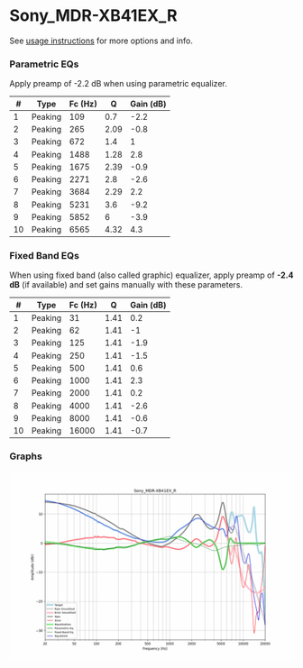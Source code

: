 # Sony_MDR-XB41EX_R
See [usage instructions](https://github.com/jaakkopasanen/AutoEq#usage) for more options and info.

### Parametric EQs
Apply preamp of -2.2 dB when using parametric equalizer.

|   # | Type    |   Fc (Hz) |    Q |   Gain (dB) |
|-----|---------|-----------|------|-------------|
|   1 | Peaking |       109 | 0.7  |        -2.2 |
|   2 | Peaking |       265 | 2.09 |        -0.8 |
|   3 | Peaking |       672 | 1.4  |         1   |
|   4 | Peaking |      1488 | 1.28 |         2.8 |
|   5 | Peaking |      1675 | 2.39 |        -0.9 |
|   6 | Peaking |      2271 | 2.8  |        -2.6 |
|   7 | Peaking |      3684 | 2.29 |         2.2 |
|   8 | Peaking |      5231 | 3.6  |        -9.2 |
|   9 | Peaking |      5852 | 6    |        -3.9 |
|  10 | Peaking |      6565 | 4.32 |         4.3 |

### Fixed Band EQs
When using fixed band (also called graphic) equalizer, apply preamp of **-2.4 dB** (if available) and set gains manually with these parameters.

|   # | Type    |   Fc (Hz) |    Q |   Gain (dB) |
|-----|---------|-----------|------|-------------|
|   1 | Peaking |        31 | 1.41 |         0.2 |
|   2 | Peaking |        62 | 1.41 |        -1   |
|   3 | Peaking |       125 | 1.41 |        -1.9 |
|   4 | Peaking |       250 | 1.41 |        -1.5 |
|   5 | Peaking |       500 | 1.41 |         0.6 |
|   6 | Peaking |      1000 | 1.41 |         2.3 |
|   7 | Peaking |      2000 | 1.41 |         0.2 |
|   8 | Peaking |      4000 | 1.41 |        -2.6 |
|   9 | Peaking |      8000 | 1.41 |        -0.6 |
|  10 | Peaking |     16000 | 1.41 |        -0.7 |

### Graphs
![](./Sony_MDR-XB41EX_R.png)
